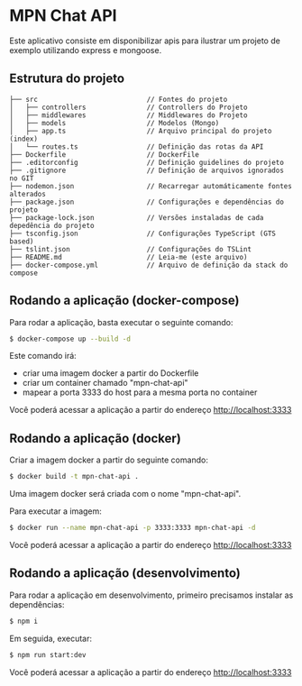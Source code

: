 # MPN Chat API

Este aplicativo consiste em disponibilizar apis para ilustrar um projeto de exemplo utilizando express e mongoose.

## Estrutura do projeto

```
├── src                           // Fontes do projeto
│   ├── controllers               // Controllers do Projeto
│   ├── middlewares               // Middlewares do Projeto
│   ├── models                    // Modelos (Mongo)
│   ├── app.ts                    // Arquivo principal do projeto (index)
│   └── routes.ts                 // Definição das rotas da API
├── Dockerfile                    // DockerFile
├── .editorconfig                 // Definição guidelines do projeto
├── .gitignore                    // Definição de arquivos ignorados no GIT
├── nodemon.json                  // Recarregar automáticamente fontes alterados
├── package.json                  // Configurações e dependências do projeto
├── package-lock.json             // Versões instaladas de cada depedência do projeto
├── tsconfig.json                 // Configurações TypeScript (GTS based)
├── tslint.json                   // Configurações do TSLint
├── README.md                     // Leia-me (este arquivo)
├── docker-compose.yml            // Arquivo de definição da stack do compose
```

## Rodando a aplicação (docker-compose)

Para rodar a aplicação, basta executar o seguinte comando:

```bash
$ docker-compose up --build -d
```

Este comando irá:
  * criar uma imagem docker a partir do Dockerfile
  * criar um container chamado "mpn-chat-api"
  * mapear a porta 3333 do host para a mesma porta no container

Você poderá acessar a aplicação a partir do endereço [http://localhost:3333](http://localhost:3333)

## Rodando a aplicação (docker)

Criar a imagem docker a partir do seguinte comando:

```bash
$ docker build -t mpn-chat-api .
```

Uma imagem docker será criada com o nome "mpn-chat-api".

Para executar a imagem:

```bash
$ docker run --name mpn-chat-api -p 3333:3333 mpn-chat-api -d
```

Você poderá acessar a aplicação a partir do endereço [http://localhost:3333](http://localhost:3333)

## Rodando a aplicação (desenvolvimento)

Para rodar a aplicação em desenvolvimento, primeiro precisamos instalar as dependências:

```bash
$ npm i
```

Em seguida, executar:

```bash
$ npm run start:dev
```

Você poderá acessar a aplicação a partir do endereço [http://localhost:3333](http://localhost:3333)

